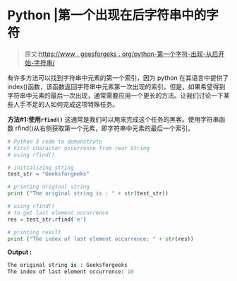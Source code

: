 # Python |第一个出现在后字符串中的字符

> 原文:[https://www . geesforgeks . org/python-第一个字符-出现-从后开始-字符串/](https://www.geeksforgeeks.org/python-first-character-occurrence-from-rear-string/)

有许多方法可以找到字符串中元素的第一个索引，因为 python 在其语言中提供了 index()函数，该函数返回字符串中元素第一次出现的索引。但是，如果希望得到字符串中元素的最后一次出现，通常需要应用一个更长的方法。让我们讨论一下某些人手不足的人如何完成这项特殊任务。

**方法#1:使用`rfind()`**
这通常是我们可以用来完成这个任务的黑客。使用字符串函数 rfind()从右侧获取第一个元素，即字符串中元素的最后一个索引。

```py
# Python 3 code to demonstrate 
# First character occurrence from rear String
# using rfind()

# initializing string
test_str = "Geeksforgeeks"

# printing original string
print ("The original string is : " + str(test_str))

# using rfind()
# to get last element occurrence
res = test_str.rfind('e')

# printing result
print ("The index of last element occurrence: " + str(res))
```

**Output :**

```py
The original string is : Geeksforgeeks
The index of last element occurrence: 10

```